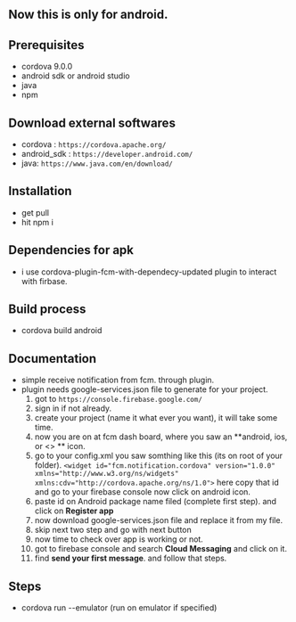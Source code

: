 ## Now this is only for android. ##

## Prerequisites
* cordova 9.0.0
* android sdk or android studio
* java
* npm

## Download external softwares
* cordova : `https://cordova.apache.org/`
* android_sdk : `https://developer.android.com/`
* java: `https://www.java.com/en/download/`

## Installation
* get pull
* hit npm i

## Dependencies for apk
* i use cordova-plugin-fcm-with-dependecy-updated plugin to interact with firbase.

## Build process
* cordova build android 

## Documentation
* simple receive notification from fcm. through plugin.
* plugin needs google-services.json file to generate for your project. 
    01. got to `https://console.firebase.google.com/`
    02. sign in if not already.
    03. create your project (name it what ever you want), it will take some time.
    04. now you are on at fcm dash board, where you saw an **android, ios, or <> ** icon.
    05. go to your config.xml you saw somthing like this (its on root of your folder).
       ``` <widget id="fcm.notification.cordova" version="1.0.0" xmlns="http://www.w3.org/ns/widgets" xmlns:cdv="http://cordova.apache.org/ns/1.0"> ``` here copy that id and go to your firebase console now  click on android icon. 
    1. paste id on Android package name filed (complete first step). and click on **Register app**
    1. now download google-services.json file and replace it from my file.
    1. skip next two step and go with next button
    06. now time to check over app is working or not.
    07. got to firebase console and search **Cloud Messaging** and click on it.
    08. find **send your first message**. and follow that steps.




## Steps
* cordova run --emulator (run on emulator if specified)
